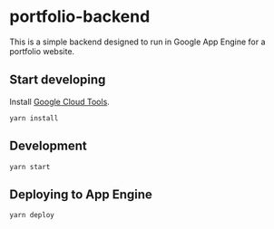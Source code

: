 # portfolio-backend

This is a simple backend designed to run in Google App Engine for a portfolio website.

## Start developing
Install [Google Cloud Tools](https://cloud.google.com/sdk/docs/).

    yarn install

## Development

    yarn start

## Deploying to App Engine

    yarn deploy

